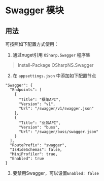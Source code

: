 ﻿# Swagger 模块

## 用法
可按照如下配置方式使用：
1. 通过nuget引用 `OSharp.Swagger` 程序集
> Install-Package OSharpNS.Swagger
2. 在 `appsettings.json` 中添加如下配置节点
```
"Swagger": {
  "Endpoints": [
    {
      "Title": "框架API",
      "Version": "v1",
      "Url": "/swagger/v1/swagger.json"
    },
    {
      "Title": "业务API",
      "Version": "buss",
      "Url": "/swagger/buss/swagger.json"
    }
  ],
  "RoutePrefix": "swagger",
  "IsHideSchemas": false,
  "MiniProfiler": true,
  "Enabled": true
}
```
3. 要禁用Swagger，可以设置`Enabled: false`
